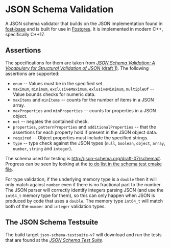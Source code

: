 # JSON Schema Validation


A JSON schema validator that builds on the JSON implementation found in [fost-base](https://github.com/KayEss/fost-base) and is built for use in [Fostgres](https://github.com/KayEss/fostgres). It is implemented in modern C++, specifically C++17.


## Assertions

The specifications for them are taken from [_JSON Schema Validation: A Vocabulary for Structural Validation of JSON_ (draft 1)](https://www.ietf.org/id/draft-handrews-json-schema-validation-01.txt). The following assertions are supported:

* `enum` -- Values must be in the specified set.
* `maximum`, `minimum`, `exclusiveMaximum`, `exlusiveMinimum`, `multipleOf` -- Value bounds checks for numeric data.
* `maxItems` and `minItems` -- counts for the number of items in a JSON array.
* `maxProperties` and `minProperties` -- counts for properties in a JSON object.
* `not` -- negates the contained check.
* `properties`, `patternProperties` and `additionalProperties` -- that the assertions for each property hold if present in the JSON object data.
* `required` -- Object properties must include the specified strings.
* `type` -- type check against the JSON types (`null`, `boolean`, `object`, `array`, `number`, `string` and `integer`).

The schema used for testing is <http://json-schema.org/draft-07/schema#>. Progress can be seen by looking at the [to do list in the schema test cmake file](./test/stress/CMakeLists.txt).

For type validation, if the underlying memory type is a `double` then it will only match against `number` even if there is no fractional part to the number. The JSON parser will correctly identify integers parsing JSON (and use the `int64_t` memory type for them), so this can only happen when JSON is produced by code that uses a `double`. The memory type `int64_t` will match both of the `number` and `integer` validation types.


## The JSON Schema Testsuite

The build target `json-schema-testsuite-v7` will download and run the tests that are found at the [_JSON Schema Test Suite_](https://github.com/json-schema-org/JSON-Schema-Test-Suite/tree/master/tests/draft7).

